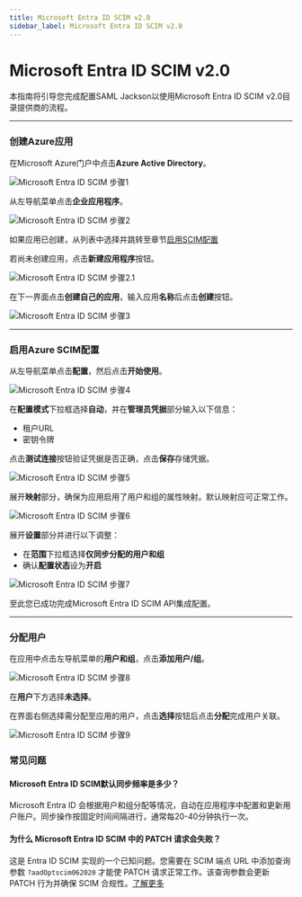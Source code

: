 ```yaml
---
title: Microsoft Entra ID SCIM v2.0
sidebar_label: Microsoft Entra ID SCIM v2.0
---
```


# Microsoft Entra ID SCIM v2.0

本指南将引导您完成配置SAML Jackson以使用Microsoft Entra ID SCIM v2.0目录提供商的流程。

---

### 创建Azure应用

在Microsoft Azure门户中点击**Azure Active Directory**。

![Microsoft Entra ID SCIM 步骤1](/images/docs/jackson/dsync-providers/azure/1.png)

从左导航菜单点击**企业应用程序**。

![Microsoft Entra ID SCIM 步骤2](/images/docs/jackson/dsync-providers/azure/2.png)

如果应用已创建，从列表中选择并跳转至章节[启用SCIM配置](#enable-azure-scim-provisioning)

若尚未创建应用，点击**新建应用程序**按钮。

![Microsoft Entra ID SCIM 步骤2.1](/images/docs/jackson/dsync-providers/azure/2_1.png)

在下一界面点击**创建自己的应用**，输入应用**名称**后点击**创建**按钮。

![Microsoft Entra ID SCIM 步骤3](/images/docs/jackson/dsync-providers/azure/3.png)

---

### 启用Azure SCIM配置

从左导航菜单点击**配置**，然后点击**开始使用**。

![Microsoft Entra ID SCIM 步骤4](/images/docs/jackson/dsync-providers/azure/4.png)

在**配置模式**下拉框选择**自动**，并在**管理员凭据**部分输入以下信息：

- 租户URL
- 密钥令牌

点击**测试连接**按钮验证凭据是否正确，点击**保存**存储凭据。

![Microsoft Entra ID SCIM 步骤5](/images/docs/jackson/dsync-providers/azure/5.png)

展开**映射**部分，确保为应用启用了用户和组的属性映射。默认映射应可正常工作。

![Microsoft Entra ID SCIM 步骤6](/images/docs/jackson/dsync-providers/azure/6.png)

展开**设置**部分并进行以下调整：

- 在**范围**下拉框选择**仅同步分配的用户和组**
- 确认**配置状态**设为**开启**

![Microsoft Entra ID SCIM 步骤7](/images/docs/jackson/dsync-providers/azure/7.png)

至此您已成功完成Microsoft Entra ID SCIM API集成配置。

---

### 分配用户

在应用中点击左导航菜单的**用户和组**，点击**添加用户/组**。

![Microsoft Entra ID SCIM 步骤8](/images/docs/jackson/dsync-providers/azure/8.png)

在**用户**下方选择**未选择**。

在界面右侧选择需分配至应用的用户，点击**选择**按钮后点击**分配**完成用户关联。

![Microsoft Entra ID SCIM 步骤9](/images/docs/jackson/dsync-providers/azure/9.png)

### 常见问题

#### Microsoft Entra ID SCIM默认同步频率是多少？

Microsoft Entra ID 会根据用户和组分配等情况，自动在应用程序中配置和更新用户账户。同步操作按固定时间间隔进行，通常每20-40分钟执行一次。

#### 为什么 Microsoft Entra ID SCIM 中的 PATCH 请求会失败？

这是 Entra ID SCIM 实现的一个已知问题。您需要在 SCIM 端点 URL 中添加查询参数 `?aadOptscim062020` 才能使 PATCH 请求正常工作。该查询参数会更新 PATCH 行为并确保 SCIM 合规性。[了解更多](https://learn.microsoft.com/en-us/entra/identity/app-provisioning/application-provisioning-config-problem-scim-compatibility#flags-to-alter-the-scim-behavior)